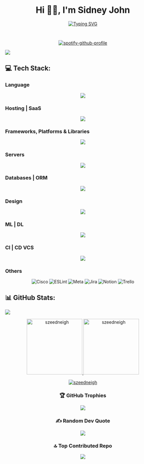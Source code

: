 
<h1 align="center"> Hi 👋🏻, I'm Sidney John </br> 
</h1>
<div align="center">
  
[![Typing SVG](https://readme-typing-svg.demolab.com?font=POPPINS&letterSpacing=1PX&pause=1000&color=65A6F7&center=true&vCenter=true&width=500&lines=Philanthropist+Good+Looking+Trillionaire)](https://git.io/typing-svg)
</div>
<p align="center">
<a href="https://twitter.com/szeedneigh" target="_blank"><img alt="" src="https://img.shields.io/badge/Twitter-000?logo=X&logoColor=ffffff&style=for-the-badge" style="vertical-align:center" /></a>
<a href="https://instagram.com/szeedneigh" target="_blank"><img alt="" src="https://img.shields.io/badge/Instagram-000?style=for-the-badge&logo=Instagram&logoColor=E4405F" style="vertical-align:center" /></a></p> 

<div align="center">
  
[![spotify-github-profile](https://spotify-github-profile.kittinanx.com/api/view?uid=31mz4rhtl47nujvepbtcwhe5rlcm&cover_image=true&theme=default&show_offline=false&background_color=121212&interchange=true&bar_color=53b14f&bar_color_cover=false)](https://github.com/kittinan/spotify-github-profile)

</div>

[![](https://visitcount.itsvg.in/api?id=szeedneigh&icon=2&color=0)](https://visitcount.itsvg.in)

## 💻 Tech Stack:

### Language
  <div align="center">
    <a href="https://skillicons.dev">
      <img src="https://skillicons.dev/icons?i=py,java,js,php,cpp,ts,cs,html,css,md" />
    </a>
  </div>

### Hosting | SaaS
  <div align="center">
    <a href="https://skillicons.dev">
      <img src="https://skillicons.dev/icons?i=vercel,netlify,aws,firebase,heroku,oracle" />
    </a>
  </div>

### Frameworks, Platforms & Libraries
  <div align="center">
    <a href="https://skillicons.dev">
      <img src="https://skillicons.dev/icons?i=vite,react,angular,django,bootstrap,express,jquery,laravel,nodejs,redux" />
    </a>
  </div>

### Servers
  <div align="center">
    <a href="https://skillicons.dev">
      <img src="https://skillicons.dev/icons?i=apache,nginx,oracle" />
    </a>
  </div>

### Databases | ORM
  <div align="center">
    <a href="https://skillicons.dev">
      <img src="https://skillicons.dev/icons?i=mongodb,mysql,cassandra,postgres" />
    </a>
  </div>

### Design
  <div align="center">
    <a href="https://skillicons.dev">
      <img src="https://skillicons.dev/icons?i=autocad,figma,ai,ae,ps,webflow" />
    </a>
  </div>

### ML | DL
  <div align="center">
    <a href="https://skillicons.dev">
      <img src="https://skillicons.dev/icons?i=tensorflow,pytorch,matlab,anaconda" />
    </a>
  </div>

### CI | CD VCS  
  <div align="center">
    <a href="https://skillicons.dev">
      <img src="https://skillicons.dev/icons?i=github,gitlab,git,githubactions,docker" />
    </a>
  </div>

### Others
<div align="center">
  
![Cisco](https://img.shields.io/badge/cisco-%23049fd9.svg?style=for-the-badge&logo=cisco&logoColor=black) ![ESLint](https://img.shields.io/badge/ESLint-4B3263?style=for-the-badge&logo=eslint&logoColor=white) ![Meta](https://img.shields.io/badge/Meta-%230467DF.svg?style=for-the-badge&logo=Meta&logoColor=white) ![Jira](https://img.shields.io/badge/jira-%230A0FFF.svg?style=for-the-badge&logo=jira&logoColor=white) ![Notion](https://img.shields.io/badge/Notion-%23000000.svg?style=for-the-badge&logo=notion&logoColor=white) ![Trello](https://img.shields.io/badge/Trello-%23026AA7.svg?style=for-the-badge&logo=Trello&logoColor=white)
</div>

## 📊 GitHub Stats:

[![](https://github-readme-activity-graph.vercel.app/graph?username=szeedneigh&theme=one-dark)](https://github.com/ashutosh00710/github-readme-activity-graph)

<div align="center">
  <a href="https://github.com/szeedneigh">
    <img height="180em" src="https://github-readme-streak-stats.herokuapp.com/?user=szeedneigh&&theme=one_dark_pro&hide_border=true" alt="szeedneigh" />
    <img height="180em" src="https://github-readme-stats.vercel.app/api?username=szeedneigh&show_icons=true&locale=en&layout=compact&theme=one_dark_pro" alt="szeedneigh"/>
  </a>
</div>
<p align="center">
  <a href="https://github.com/szeedneigh">
    <img src="https://github-readme-stats.vercel.app/api/top-langs?username=szeedneigh&show_icons=true&locale=en&layout=compact&theme=one_dark_pro" alt="szeedneigh"/>
  </a>
</p>

<div align="center">
  
### 🏆 GitHub Trophies
![](https://github-profile-trophy.vercel.app/?username=szeedneigh&theme=radical&no-frame=false&no-bg=true&margin-w=4)

### ✍️ Random Dev Quote
![](https://quotes-github-readme.vercel.app/api?type=horizontal&theme=dark)

### 🔝 Top Contributed Repo
![](https://github-contributor-stats.vercel.app/api?username=szeedneigh&limit=5&theme=one_dark_pro&combine_all_yearly_contributions=true)

</div>

